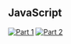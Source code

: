 ## JavaScript
[![Part 1](https://img.shields.io/badge/Part%201-0.102ms-informational)](https://adventofcode.com/2021/)
[![Part 2](https://img.shields.io/badge/Part%202-0.192ms-informational)](https://adventofcode.com/2021/)